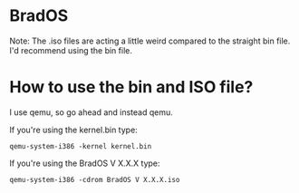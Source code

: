 # BradOS
Note: The .iso files are acting a little weird compared to the straight bin file.
I'd recommend using the bin file.

# How to use the bin and ISO file?

I use qemu, so go ahead and instead qemu.

If you're using the kernel.bin type:

`qemu-system-i386 -kernel kernel.bin`

If you're using the BradOS V X.X.X type:

`qemu-system-i386 -cdrom BradOS V X.X.X.iso`
